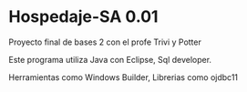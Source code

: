 # Hospedaje-SA 0.01
Proyecto final de bases 2 con el profe Trivi y Potter

Este programa utiliza Java con Eclipse, Sql developer.

Herramientas como Windows Builder, Librerias como ojdbc11
